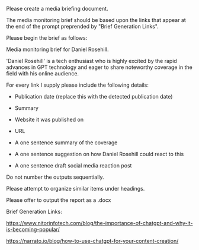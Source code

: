 Please create a media briefing document.

The media monitoring brief should be based upon the links that appear at the end of the prompt preprended by "Brief Generation Links".

Please begin the brief as follows:

Media monitoring brief for Daniel Rosehill.

'Daniel Rosehill' is a tech enthusiast who is highly excited by the rapid advances in GPT technology and eager to share noteworthy coverage in the field with his online audience.

For every link I supply please include the following details:

- Publication date (replace this with the detected publication date)
- Summary
- Website it was published on
- URL

- A one sentence summary of the coverage
- A one sentence suggestion on how Daniel Rosehill could react to this
- A one sentence draft social media reaction post


Do not number the outputs sequentially. 

Please attempt to organize similar items under headings. 

Please offer to output the report as a .docx

Brief Generation Links:

https://www.nitorinfotech.com/blog/the-importance-of-chatgpt-and-why-it-is-becoming-popular/

https://narrato.io/blog/how-to-use-chatgpt-for-your-content-creation/